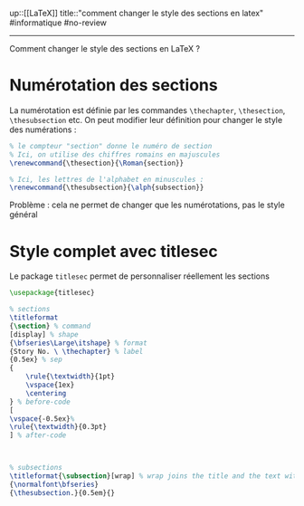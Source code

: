 up::[[LaTeX]]
title::"comment changer le style des sections en latex"
#informatique #no-review 



----
Comment changer le style des sections en LaTeX ?

# Numérotation des sections
La numérotation est définie par les commandes `\thechapter`, `\thesection`, `\thesubsection` etc.
On peut modifier leur définition pour changer le style des numérations :
```latex
% le compteur "section" donne le numéro de section
% Ici, on utilise des chiffres romains en majuscules
\renewcommand{\thesection}{\Roman{section}}

% Ici, les lettres de l'alphabet en minuscules :
\renewcommand{\thesubsection}{\alph{subsection}}
```

Problème : cela ne permet de changer que les numérotations, pas le style général

# Style complet avec titlesec
Le package `titlesec` permet de personnaliser réellement les sections

```latex
\usepackage{titlesec}

% sections
\titleformat
{\section} % command
[display] % shape
{\bfseries\Large\itshape} % format
{Story No. \ \thechapter} % label
{0.5ex} % sep
{
    \rule{\textwidth}{1pt}
    \vspace{1ex}
    \centering
} % before-code
[
\vspace{-0.5ex}%
\rule{\textwidth}{0.3pt}
] % after-code



% subsections
\titleformat{\subsection}[wrap] % wrap joins the title and the text without newline
{\normalfont\bfseries}
{\thesubsection.}{0.5em}{}
```

